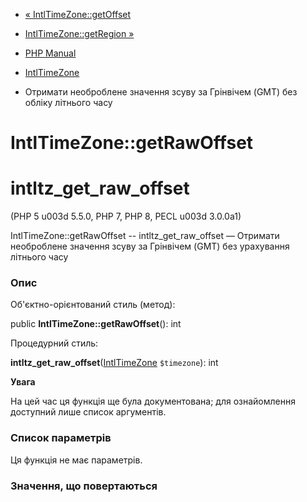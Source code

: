 - [« IntlTimeZone::getOffset](intltimezone.getoffset.md)
- [IntlTimeZone::getRegion »](intltimezone.getregion.md)

- [PHP Manual](index.md)
- [IntlTimeZone](class.intltimezone.md)
- Отримати необроблене значення зсуву за Грінвічем (GMT) без
обліку літнього часу

# IntlTimeZone::getRawOffset

# intltz_get_raw_offset

(PHP 5 u003d 5.5.0, PHP 7, PHP 8, PECL u003d 3.0.0a1)

IntlTimeZone::getRawOffset -- intltz_get_raw_offset — Отримати
необроблене значення зсуву за Грінвічем (GMT) без урахування літнього
часу

### Опис

Об'єктно-орієнтований стиль (метод):

public **IntlTimeZone::getRawOffset**(): int

Процедурний стиль:

**intltz_get_raw_offset**([IntlTimeZone](class.intltimezone.md)
`$timezone`): int

**Увага**

На цей час ця функція ще була документована; для
ознайомлення доступний лише список аргументів.

### Список параметрів

Ця функція не має параметрів.

### Значення, що повертаються
